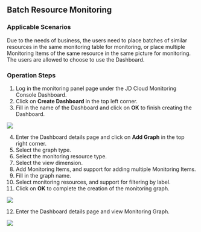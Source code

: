 ## Batch Resource Monitoring
### Applicable Scenarios
Due to the needs of business, the users need to place batches of similar resources in the same monitoring table for monitoring, or place multiple Monitoring Items of the same resource in the same picture for monitoring. The users are allowed to choose to use the Dashboard.
### Operation Steps
1. Log in the monitoring panel page under the JD Cloud Monitoring Console Dashboard.
2. Click on **Create Dashboard** in the top left corner.
3. Fill in the name of the Dashboard and click on **OK** to finish creating the Dashboard.

![](https://raw.githubusercontent.com/jdcloudcom/en/Monitoring/image/Cloud-Monitor/Best-Practices/Best-Practices-01.png) 

4. Enter the Dashboard details page and click on **Add Graph** in the top right corner.
5. Select the graph type.
6. Select the monitoring resource type.
7. Select the view dimension.
8. Add Monitoring Items, and support for adding multiple Monitoring Items.
9. Fill in the graph name.
10. Select monitoring resources, and support for filtering by label.
11. Click on **OK** to complete the creation of the monitoring graph.

![](https://raw.githubusercontent.com/jdcloudcom/en/Monitoring/image/Cloud-Monitor/Best-Practices/Best-Practices-02.png)  

12. Enter the Dashboard details page and view Monitoring Graph.

![](https://raw.githubusercontent.com/jdcloudcom/en/Monitoring/image/Cloud-Monitor/Best-Practices/Best-Practices-03.png)  
